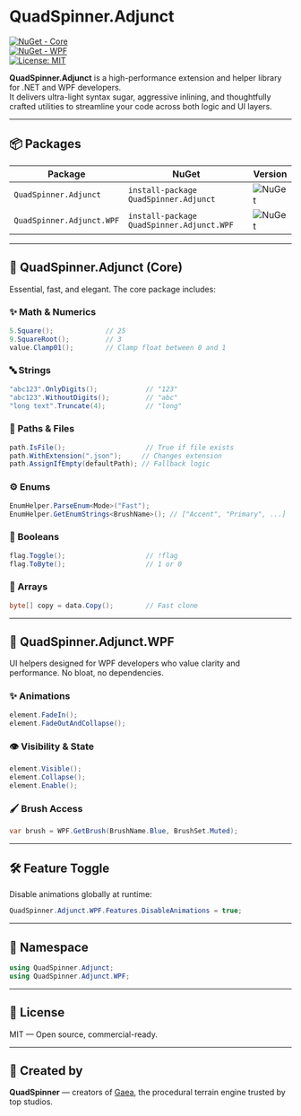 # QuadSpinner.Adjunct

[![NuGet - Core](https://img.shields.io/nuget/v/QuadSpinner.Adjunct.svg?label=QuadSpinner.Adjunct)](https://www.nuget.org/packages/QuadSpinner.Adjunct)  
[![NuGet - WPF](https://img.shields.io/nuget/v/QuadSpinner.Adjunct.WPF.svg?label=QuadSpinner.Adjunct.WPF)](https://www.nuget.org/packages/QuadSpinner.Adjunct.WPF)  
[![License: MIT](https://img.shields.io/badge/license-MIT-blue.svg)](LICENSE)

**QuadSpinner.Adjunct** is a high-performance extension and helper library for .NET and WPF developers.  
It delivers ultra-light syntax sugar, aggressive inlining, and thoughtfully crafted utilities to streamline your code across both logic and UI layers.

---

## 📦 Packages

| Package                     | NuGet                             | Version                         |
|-----------------------------|-----------------------------------|---------------------------------|
| `QuadSpinner.Adjunct`       | `install-package QuadSpinner.Adjunct` | ![NuGet](https://img.shields.io/nuget/v/QuadSpinner.Adjunct.svg) |
| `QuadSpinner.Adjunct.WPF`   | `install-package QuadSpinner.Adjunct.WPF` | ![NuGet](https://img.shields.io/nuget/v/QuadSpinner.Adjunct.WPF.svg) |

---

## 🔧 QuadSpinner.Adjunct (Core)

Essential, fast, and elegant. The core package includes:

### ✨ Math & Numerics

```csharp
5.Square();             // 25
9.SquareRoot();         // 3
value.Clamp01();        // Clamp float between 0 and 1
```

### 🔤 Strings

```csharp
"abc123".OnlyDigits();            // "123"
"abc123".WithoutDigits();         // "abc"
"long text".Truncate(4);          // "long"
```

### 📁 Paths & Files

```csharp
path.IsFile();                    // True if file exists
path.WithExtension(".json");     // Changes extension
path.AssignIfEmpty(defaultPath); // Fallback logic
```

### ⚙️ Enums

```csharp
EnumHelper.ParseEnum<Mode>("Fast");
EnumHelper.GetEnumStrings<BrushName>(); // ["Accent", "Primary", ...]
```

### 🧪 Booleans

```csharp
flag.Toggle();                    // !flag
flag.ToByte();                    // 1 or 0
```

### 🧵 Arrays

```csharp
byte[] copy = data.Copy();        // Fast clone
```

---

## 🎨 QuadSpinner.Adjunct.WPF

UI helpers designed for WPF developers who value clarity and performance. No bloat, no dependencies.

### ✨ Animations

```csharp
element.FadeIn();
element.FadeOutAndCollapse();
```

### 👁️ Visibility & State

```csharp
element.Visible();
element.Collapse();
element.Enable();
```

### 🖌️ Brush Access

```csharp
var brush = WPF.GetBrush(BrushName.Blue, BrushSet.Muted);
```

---

## 🛠 Feature Toggle

Disable animations globally at runtime:

```csharp
QuadSpinner.Adjunct.WPF.Features.DisableAnimations = true;
```

---

## 🧭 Namespace

```csharp
using QuadSpinner.Adjunct;
using QuadSpinner.Adjunct.WPF;
```

---

## 📜 License

MIT — Open source, commercial-ready.

---

## 🧠 Created by

**QuadSpinner** — creators of [Gaea](https://quadspinner.com), the procedural terrain engine trusted by top studios.

